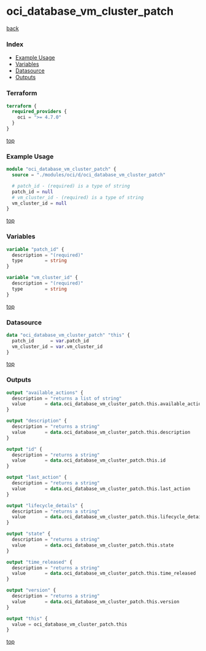 # oci_database_vm_cluster_patch

[back](../oci.md)

### Index

- [Example Usage](#example-usage)
- [Variables](#variables)
- [Datasource](#datasource)
- [Outputs](#outputs)

### Terraform

```terraform
terraform {
  required_providers {
    oci = ">= 4.7.0"
  }
}
```

[top](#index)

### Example Usage

```terraform
module "oci_database_vm_cluster_patch" {
  source = "./modules/oci/d/oci_database_vm_cluster_patch"

  # patch_id - (required) is a type of string
  patch_id = null
  # vm_cluster_id - (required) is a type of string
  vm_cluster_id = null
}
```

[top](#index)

### Variables

```terraform
variable "patch_id" {
  description = "(required)"
  type        = string
}

variable "vm_cluster_id" {
  description = "(required)"
  type        = string
}
```

[top](#index)

### Datasource

```terraform
data "oci_database_vm_cluster_patch" "this" {
  patch_id      = var.patch_id
  vm_cluster_id = var.vm_cluster_id
}
```

[top](#index)

### Outputs

```terraform
output "available_actions" {
  description = "returns a list of string"
  value       = data.oci_database_vm_cluster_patch.this.available_actions
}

output "description" {
  description = "returns a string"
  value       = data.oci_database_vm_cluster_patch.this.description
}

output "id" {
  description = "returns a string"
  value       = data.oci_database_vm_cluster_patch.this.id
}

output "last_action" {
  description = "returns a string"
  value       = data.oci_database_vm_cluster_patch.this.last_action
}

output "lifecycle_details" {
  description = "returns a string"
  value       = data.oci_database_vm_cluster_patch.this.lifecycle_details
}

output "state" {
  description = "returns a string"
  value       = data.oci_database_vm_cluster_patch.this.state
}

output "time_released" {
  description = "returns a string"
  value       = data.oci_database_vm_cluster_patch.this.time_released
}

output "version" {
  description = "returns a string"
  value       = data.oci_database_vm_cluster_patch.this.version
}

output "this" {
  value = oci_database_vm_cluster_patch.this
}
```

[top](#index)
